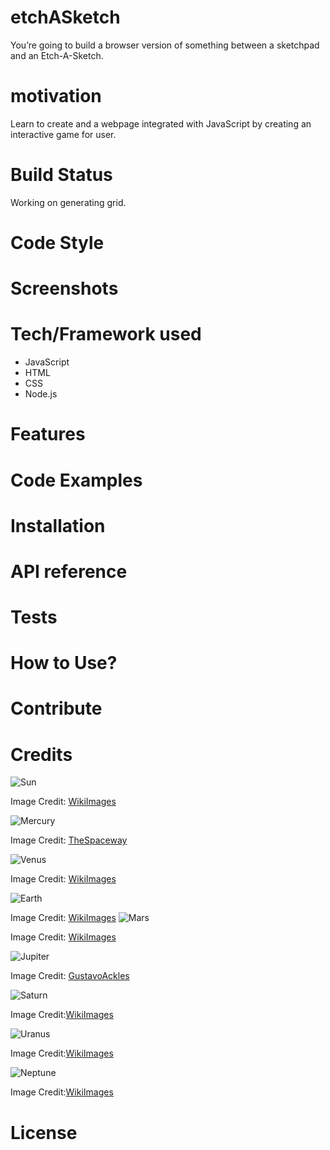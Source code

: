 # etchASketch
You’re going to build a browser version of something between a sketchpad and an Etch-A-Sketch.

# motivation 

Learn to create and a webpage integrated with JavaScript by creating an interactive 
game for user.

# Build Status

Working on generating grid. 

# Code Style

# Screenshots

# Tech/Framework used

- JavaScript
- HTML
- CSS
- Node.js

# Features

# Code Examples

# Installation

# API reference

# Tests

# How to Use? 

# Contribute

# Credits

![Sun](https://pixabay.com/photos/sun-solar-flare-space-outer-space-11582/)

Image Credit: [WikiImages](https://pixabay.com/users/wikiimages-1897/?utm_source=link-attribution&utm_medium=referral&utm_campaign=image&utm_content=11582)

![Mercury](https://pixabay.com/photos/mercury-planet-space-universe-6618698/)

Image Credit: [TheSpaceway](https://pixabay.com/users/wikiimages-1897/)

![Venus](https://pixabay.com/photos/venus-surface-hot-heat-planet-11022/)

Image Credit: [WikiImages](https://pixabay.com/users/wikiimages-1897/)

![Earth](https://pixabay.com/photos/earth-globe-planet-world-space-11015/)

Image Credit: [WikiImages](https://pixabay.com/users/wikiimages-1897/)
![Mars](https://pixabay.com/photos/mars-red-planet-planet-space-11012/)

Image Credit: [WikiImages](https://pixabay.com/users/wikiimages-1897/)

![Jupiter](https://pixabay.com/photos/space-jupiter-astronomy-universe-4869815/)

Image Credit: [GustavoAckles](https://pixabay.com/users/gustavoackles-6863234/)

![Saturn](https://pixabay.com/photos/saturn-planet-saturnrings-67671/)

Image Credit:[WikiImages](https://pixabay.com/users/wikiimages-1897/)

![Uranus](https://pixabay.com/photos/uranus-planet-gas-planet-space-11625/)

Image Credit:[WikiImages](https://pixabay.com/users/wikiimages-1897/)

![Neptune](https://pixabay.com/photos/neptune-planet-solar-system-67537/)

Image Credit:[WikiImages](https://pixabay.com/users/wikiimages-1897/)








# License




  